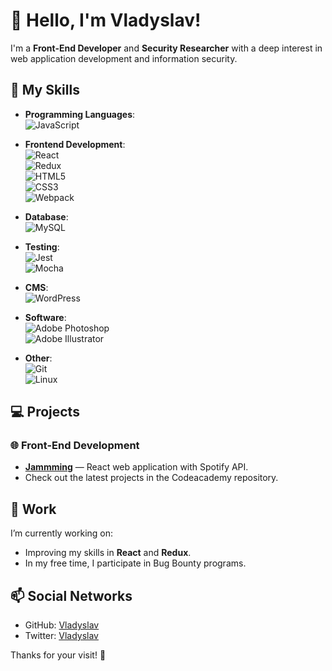 # 👋 Hello, I'm Vladyslav! 

I'm a **Front-End Developer** and **Security Researcher** with a deep interest in web application development and information security.

## 🔧 My Skills

- **Programming Languages**:  
  ![JavaScript](https://img.shields.io/badge/JavaScript-%23F7DF1E.svg?style=for-the-badge&logo=javascript&logoColor=black)

- **Frontend Development**:  
  ![React](https://img.shields.io/badge/React-%2361DAFB.svg?style=for-the-badge&logo=react&logoColor=black)  
  ![Redux](https://img.shields.io/badge/Redux-%23764ABC.svg?style=for-the-badge&logo=redux&logoColor=white)  
  ![HTML5](https://img.shields.io/badge/HTML5-%23E34F26.svg?style=for-the-badge&logo=html5&logoColor=white)  
  ![CSS3](https://img.shields.io/badge/CSS3-%231572B6.svg?style=for-the-badge&logo=css3&logoColor=white)  
  ![Webpack](https://img.shields.io/badge/Webpack-%238DD6F9.svg?style=for-the-badge&logo=webpack&logoColor=black)

- **Database**:  
  ![MySQL](https://img.shields.io/badge/MySQL-%234479A1.svg?style=for-the-badge&logo=mysql&logoColor=white)

- **Testing**:  
  ![Jest](https://img.shields.io/badge/Jest-%23C21325.svg?style=for-the-badge&logo=jest&logoColor=white)  
  ![Mocha](https://img.shields.io/badge/Mocha-%238D6748.svg?style=for-the-badge&logo=mocha&logoColor=white)

- **CMS**:  
  ![WordPress](https://img.shields.io/badge/WordPress-%23117AC9.svg?style=for-the-badge&logo=wordpress&logoColor=white)

- **Software**:  
  ![Adobe Photoshop](https://img.shields.io/badge/Adobe%20Photoshop-%2331A8FF.svg?style=for-the-badge&logo=adobe%20photoshop&logoColor=white)  
  ![Adobe Illustrator](https://img.shields.io/badge/Adobe%20Illustrator-%23FF9A00.svg?style=for-the-badge&logo=adobe%20illustrator&logoColor=white)

- **Other**:  
  ![Git](https://img.shields.io/badge/Git-%23F05033.svg?style=for-the-badge&logo=git&logoColor=white)  
  ![Linux](https://img.shields.io/badge/Linux-%23FCC624.svg?style=for-the-badge&logo=linux&logoColor=black)

## 💻 Projects

### 🌐 **Front-End Development**
- **[Jammming](https://github.com/yarovit-developer/jammming)** — React web application with Spotify API.
- Check out the latest projects in the Codeacademy repository.

## 🌱 Work
I’m currently working on:
- Improving my skills in **React** and **Redux**.
- In my free time, I participate in Bug Bounty programs.

## 📫 Social Networks
- GitHub: [Vladyslav](https://github.com/yarovit-developer)
- Twitter: [Vladyslav](https://x.com/yarovitt)

Thanks for your visit! 🚀
